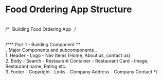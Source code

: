 # Food Ordering App Structure

<br> /\*_ Building Food Ordering App _/

<br> /**\* Part 1 - Building Component **
<br> _ Major Components and subcomponents _
<br> 1. Header - Logo - Nav Items (Home, About us, contact us)
<br> 2. Body - Search - Restaurant Container - Restaurant Card - Image, Restaurant name, Rating etc.
<br> 3. Footer - Copyright - Links - Company Address - Company Contact
\*/

